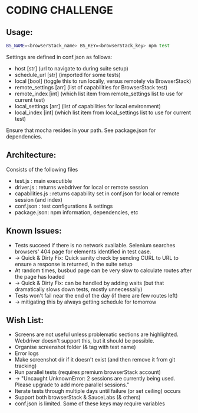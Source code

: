 # CODING CHALLENGE

## Usage:

```bash
BS_NAME=<browserStack_name> BS_KEY=<browserStack_key> npm test
```
Settings are defined in conf.json as follows:

* host [str] (url to navigate to during suite setup)
* schedule_url [str] (imported for some tests)
* local [bool] (toggle this to run locally, versus remotely via BrowserStack)
* remote_settings [arr] (list of capabilities for BrowserStack test)
* remote_index [int] (which list item from remote_settings list to use for current test)
* local_settings [arr] (list of capabilities for local environment)
* local_index [int] (which list item from local_settings list to use for current test)

Ensure that mocha resides in your path. See package.json for dependencies.


## Architecture:

Consists of the following files

* test.js : main executible  
* driver.js : returns webdriver for local or remote session
* capabilities.js : returns capability set in conf.json for local or remote session (and index)
* conf.json : test configurations & settings
* package.json: npm information, dependencies, etc


## Known Issues:

* Tests succeed if there is no network available. Selenium searches browsers' 404 page for elements identified in test case.
* -> Quick & Dirty Fix: Quick sanity check by sending CURL to URL to ensure a response is returned, in the suite setup
* At random times, busbud page can be very slow to calculate routes after the page has loaded
* -> Quick & Dirty Fix: can be handled by adding waits (but that dramatically slows down tests, mostly unnecessaily)
* Tests won't fail near the end of the day (if there are few routes left)
* -> mitigating this by always getting schedule for tomorrow


## Wish List:

* Screens are not useful unless problematic sections are highlighted. Webdriver doesn't support this, but it should be possible.
* Organise screenshot folder (& tag with test name)
* Error logs
* Make screenshot dir if it doesn't exist (and then remove it from git tracking)
* Run parallel tests (requires premium browserStack account)
* -> "Uncaught UnknownError: 2 sessions are currently being used. Please upgrade to add more parallel sessions."
* Iterate tests through multiple days until failure (or set ceiling) occurs
* Support both browserStack & SauceLabs (& others)
* conf.json is limited. Some of these keys may require variables
